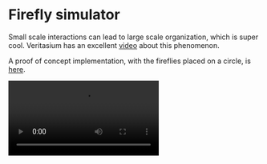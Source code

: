 # Firefly simulator

Small scale interactions can lead to large scale organization,
which is super cool.
Veritasium has an excellent
[video](https://www.youtube.com/watch?v=t-_VPRCtiUg)
about this phenomenon.

A proof of concept implementation,
with the fireflies placed on a circle,
is [here](circle).

![proof-of-concept-500-8-circle](circle/images/out_500_8_square.mp4)

